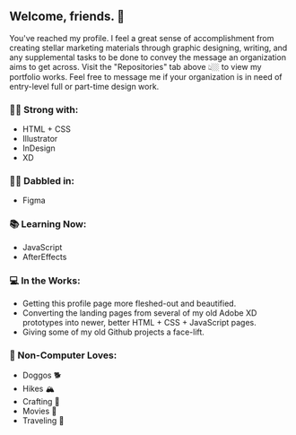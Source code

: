 ## Welcome, friends. 🤗

You've reached my profile. I feel a great sense of accomplishment from creating stellar marketing materials through graphic designing, writing, and any supplemental tasks to be done to convey the message an organization aims to get across. Visit the "Repositories" tab above 👆🏼 to view my portfolio works. Feel free to message me if your organization is in need of entry-level full or part-time design work.

### 💪🏼 Strong with:

<div display="flex">

- HTML + CSS
- Illustrator
- InDesign
- XD

</div>

### 👍🏼 Dabbled in:

<div display="flex">

- Figma

</div>

### 📚 Learning Now:

<div display="flex">

- JavaScript
- AfterEffects
  
</div>

### 💻 In the Works:

- Getting this profile page more fleshed-out and beautified.
- Converting the landing pages from several of my old Adobe XD prototypes into newer, better HTML + CSS + JavaScript pages.
- Giving some of my old Github projects a face-lift. 

### 🥰 Non-Computer Loves:

- Doggos 🐕
- Hikes 🏔
- Crafting 🎨
- Movies 🍿
- Traveling 🗽
